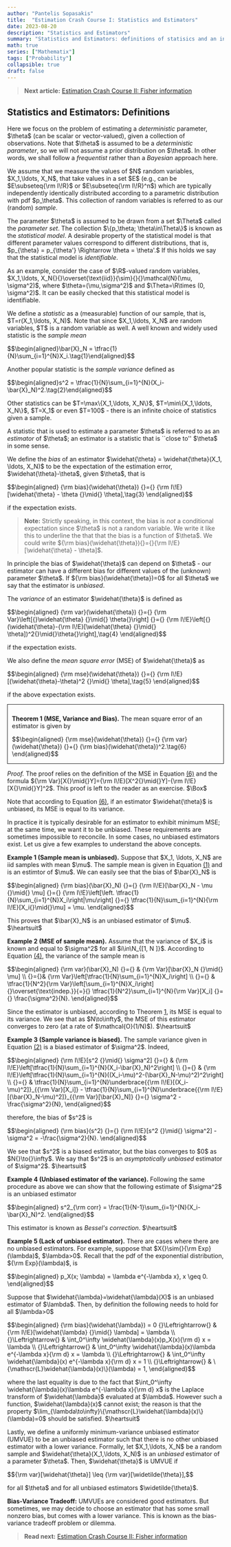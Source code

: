 ```yaml
---
author: "Pantelis Sopasakis"
title:  "Estimation Crash Course I: Statistics and Estimators"
date: 2023-08-20
description: "Statistics and Estimators"
summary: "Statistics and Estimators: definitions of statisics and an introduction to the concepts of bias and variance of an estimator; several examples."
math: true
series: ["Mathematix"]
tags: ["Probability"]
collapsible: true
draft: false
---
```


> <p><b>Next article:</b> <a href="../estimation-cc-2">Estimation Crash Course II: Fisher information</a></p>

## Statistics and Estimators: Definitions

<p>Here we focus on the problem of estimating a <em>deterministic</em> parameter, $\theta$ (can be scalar or vector-valued), given a collection of observations. Note that $\theta$ is assumed to be a <em>deterministic parameter</em>, so we will not assume a prior distribution on $\theta$. In other words, we shall follow a <em>frequentist</em> rather than a <em>Bayesian</em> approach here.</p>

<p>We assume that we measure the values of $N$ random variables, $X_1,\ldots, X_N$, that take values in a set $E$ (e.g., can be $E\subseteq{\rm I\!R}$ or $E\subseteq{\rm I\!R}^n$) which are typically independently identically distributed according to a parametric distribution with pdf $p_\theta$. This collection of random variables is referred to as our (random) <em>sample</em>.</p>

<p>The parameter $\theta$ is assumed to be drawn from a set $\Theta$ called the <em>parameter set</em>. The collection $\{p_\theta; \theta\in\Theta\}$ is known as the <em>statistical model</em>. A desirable property of the statistical model is that different parameter values correspond to different distributions, that is, $p_{\theta} = p_{\theta'} \Rightarrow \theta = \theta'.$
If this holds we say that the statistical model is <em>identifiable</em>.</p>

<p>As an example, consider the case of $\R$-valued random variables, $X_1,\ldots, X_N{}{}\overset{\text{iid}}{\sim}{}{}\mathcal{N}(\mu, \sigma^2)$, where $\theta=(\mu,\sigma^2)$ and $\Theta=\R\times (0, \sigma^2)$. It can be easily checked that this statistical model is identifiable.</p>

<p>We define a <em>statistic</em> as a (measurable) function of our sample, that is, $T=r(X_1,\ldots, X_N)$. Note that since $X_1,\ldots, X_N$ are random variables, $T$ is a random variable as well. A well known and widely used statistic is the <em>sample mean</em></p>

<p>$$\begin{aligned}\bar{X}_N = \tfrac{1}{N}\sum_{i=1}^{N}X_i.\tag{1}\end{aligned}$$</p>

<p>Another popular statistic is the <em>sample variance</em> defined as</p>
<p id="eq:2">$$\begin{aligned}s^2 = \tfrac{1}{N}\sum_{i=1}^{N}(X_i-\bar{X}_N)^2.\tag{2}\end{aligned}$$</p>

<p>Other statistics can be $T=\max\{X_1,\ldots, X_N\}$, $T=\min\{X_1,\ldots, X_N\}$, $T=X_1$ or even $T=100$ - there is an infinite choice of statistics given a sample.</p>

<p>A statistic that is used to estimate a parameter $\theta$ is referred to as an <em>estimator</em> of $\theta$; an estimator is a statistic that is ``close to'' $\theta$ in some sense.</p>

<p>We define the <em>bias</em> of an estimator $\widehat{\theta} = \widehat{\theta}(X_1, \ldots, X_N)$ to be the expectation of the estimation error, $\widehat{\theta}-\theta$, given $\theta$, that is</p>
<p>$$\begin{aligned}
  {\rm bias}(\widehat{\theta})
  {}={}
  {\rm I\!E}[\widehat{\theta} - \theta {}\mid{} \theta],\tag{3}
\end{aligned}$$</p>
<p>if the expectation exists.</p>

> <p><b>Note:</b> Strictly speaking, in this context, the bias is <em>not</em> a conditional expectation since $\theta$ is not a random variable. We write it like this to underline the that that the bias is a function of $\theta$. We could write ${\rm bias}(\widehat{\theta}){}={}{\rm I\!E}[\widehat{\theta} - \theta]$.</p>

<p>In principle the bias of $\widehat{\theta}$ can depend on $\theta$ - our estimator can have a different bias for different values of the (unknown) parameter $\theta$. If ${\rm bias}(\widehat{\theta})=0$ for all $\theta$ we say that the estimator is <em>unbiased</em>.</p>

<p>The <em>variance</em> of an estimator $\widehat{\theta}$ is defined as</p>
<p id="eq:4">$$\begin{aligned}
  {\rm var}(\widehat{\theta})
  {}={}
  {\rm Var}\left[{}\widehat{\theta} {}\mid{} \theta{}\right]
  {}={}
  {\rm I\!E}\left[{}(\widehat{\theta}-{\rm I\!E}[\widehat{\theta} {}\mid{} \theta])^2{}\mid{}\theta{}\right],\tag{4}
\end{aligned}$$</p>
<p>if the expectation exists.</p>
<p>We also define the <em>mean square error</em> (MSE) of $\widehat{\theta}$ as</p>
<p>$$\begin{aligned}
  {\rm mse}(\widehat{\theta})
  {}={}
  {\rm I\!E}[(\widehat{\theta}-\theta)^2 {}\mid{} \theta],\tag{5}
\end{aligned}$$</p>
<p>if the above expectation exists.</p>


<div style="border-style:solid;border-width:1.5px;padding: 10px 15px 0px 10px; margin-bottom: 10px" id="thm:mse_var_bias">
<p><strong>Theorem 1 (MSE, Variance and Bias).</strong> The mean square error of an estimator is given by</p>
    <p id="eq:6">$$\begin{aligned}
      {\rm mse}(\widehat{\theta})
      {}={}
      {\rm var}(\widehat{\theta})
      {}+{}
      {\rm bias}(\widehat{\theta})^2.\tag{6}
    \end{aligned}$$</p>
</div>  

<p><em>Proof.</em> The proof relies on the definition of the MSE in Equation <a href="#eq:6">(6)</a> and the formula ${\rm Var}[X{}\mid{}Y]={\rm I\!E}[X^2{}\mid{}Y]-{\rm I\!E}[X{}\mid{}Y]^2$. This proof is left to the reader as an exercise. $\Box$</p>


<p>Note that according to Equation <a href="#eq:6">(6)</a>, if an estimator $\widehat{\theta}$ is unbiased, its MSE is equal to its variance.</p>

<p>In practice it is typically desirable for an estimator to exhibit minimum MSE; at the same time, we want it to be unbiased. These requirements are sometimes impossible to reconcile. In some cases, no unbiased estimators exist. Let us give a few examples to understand the above concepts.</p>

<p id="x:sample-mean-unbiased"><b>Example 1 (Sample mean is unbiased).</b> Suppose that $X_1, \ldots, X_N$ are iid samples with mean $\mu$. The sample mean is given in Equation <a href="#eq:1">(1)</a> and is an estimtor of $\mu$. We can easily see that the bias of $\bar{X}_N$ is</p>
<p>$$\begin{aligned}
  {\rm bias}(\bar{X}_N)
  {}={}
  {\rm I\!E}[\bar{X}_N - \mu {}\mid{} \mu]
  {}={}
  {\rm I\!E}\left[\left.
    \tfrac{1}{N}\sum_{i=1}^{N}X_i\right|\mu\right]
  {}={}
  \tfrac{1}{N}\sum_{i=1}^{N}{\rm I\!E}[X_i{}\mid{}\mu] = \mu.
\end{aligned}$$</p>
<p>This proves that $\bar{X}_N$ is an unbiased estimator of $\mu$. $\heartsuit$</p>

<p id="x:mse-sample-mean"><b>Example 2 (MSE of sample mean).</b> Assume that the variance of $X_i$ is known and equal to $\sigma^2$ for all $i\in\N_{[1, N ]}$. According to Equation <a href="#eq:4">(4)</a>, the variance of the sample mean is<p>
<p>$$\begin{aligned}
  {\rm var}(\bar{X}_N)
  {}={} &
  {\rm Var}[\bar{X}_N {}\mid{} \mu]
  \\
  {}={}&
  {\rm Var}\left[\tfrac{1}{N}\sum_{i=1}^{N}X_i\right]
  \\
  {}={} &
  \tfrac{1}{N^2}{\rm Var}\left[\sum_{i=1}^{N}X_i\right]
  {}\overset{\text{indep.}}{=}{}
  \tfrac{1}{N^2}\sum_{i=1}^{N}{\rm Var}[X_i]
  {}={}
  \frac{\sigma^2}{N}.
\end{aligned}$$</p>
<p>Since the estimator is unbiased, according to Theorem <a href="#thm:mse_var_bias">1</a>, its MSE is equal to its variance. We see that as $N\to\infty$, the MSE of this estimator converges to zero (at a rate of $\mathcal{O}(1/N)$). $\heartsuit$</p>

<p><b>Example 3 (Sample variance is biased).</b> The sample variance given in Equation <a href="#eq:2">(2)</a> is a biased estimator of $\sigma^2$. Indeed,</p>
<p>$$\begin{aligned}
  {\rm I\!E}[s^2 {}\mid{} \sigma^2]
  {}={} &
  {\rm I\!E}\left[\tfrac{1}{N}\sum_{i=1}^{N}(X_i-\bar{X}_N)^2\right]
  \\
  {}={} &
  {\rm I\!E}\left[\tfrac{1}{N}\sum_{i=1}^{N}((X_i-\mu)^2-(\bar{X}_N-\mu)^2)^2\right]
  \\
  {}={} &
  \tfrac{1}{N}\sum_{i=1}^{N}\underbrace{{\rm I\!E}[(X_i-\mu)^2]}_{{\rm Var}[X_i]} - \tfrac{1}{N}\sum_{i=1}^{N}\underbrace{{\rm I\!E}[(\bar{X}_N-\mu)^2]}_{{\rm Var}[\bar{X}_N]}
  {}={} \sigma^2 - \frac{\sigma^2}{N},
\end{aligned}$$</p>
<p>therefore, the bias of $s^2$ is</p>
<p>$$\begin{aligned}
  {\rm bias}(s^2)
  {}={}
  {\rm I\!E}[s^2 {}\mid{} \sigma^2] - \sigma^2 = -\frac{\sigma^2}{N}.
\end{aligned}$$</p>
<p>We see that $s^2$ is a biased estimator, but the bias converges to $0$ as $N{}\to{}\infty$. We say that $s^2$ is an <em>asymptotically unbiased</em> estimator of $\sigma^2$.  $\heartsuit$</p>


<p id="x:bessel-correction"><b>Example 4 (Unbiased estimator of the variance).</b> Following the same procedure as above we can show that the following estimate of $\sigma^2$ is an unbiased estimator</p>
<p>$$\begin{aligned}
  s^2_{\rm corr} = \frac{1}{N-1}\sum_{i=1}^{N}(X_i-\bar{X}_N)^2.
\end{aligned}$$</p>
<p>This estimator is known as <em>Bessel's correction</em>. $\heartsuit$</p>

<p><b>Example 5 (Lack of unbiased estimator).</b> There are cases where there are no unbiased estimators. For example, suppose that $X{}\sim{}{\rm Exp}(\lambda)$, $\lambda>0$. Recall that the pdf of the exponential distribution, ${\rm Exp}(\lambda)$, is</p>
<p>$$\begin{aligned}
  p_X(x; \lambda) = \lambda e^{-\lambda x}, x \geq 0.
\end{aligned}$$</p>
<p>Suppose that $\widehat{\lambda}=\widehat{\lambda}(X)$ is an unbiased estimator of $\lambda$. Then, by definition the following needs to hold for all $\lambda>0$</p>
<p>$$\begin{aligned}
  {\rm bias}(\widehat{\lambda}) = 0
  {}\Leftrightarrow{} &
  {\rm I\!E}[\widehat{\lambda} {}\mid{} \lambda] = \lambda
  \\
  {}\Leftrightarrow{} &
  \int_0^\infty \widehat{\lambda}(x)p_X(x){\rm d} x = \lambda
  \\
  {}\Leftrightarrow{} &
  \int_0^\infty \widehat{\lambda}(x)\lambda e^{-\lambda x}{\rm d} x = \lambda
  \\
  {}\Leftrightarrow{} &
  \int_0^\infty \widehat{\lambda}(x) e^{-\lambda x}{\rm d} x = 1
  \\
  {}\Leftrightarrow{} &
  \{\mathscr{L}\widehat{\lambda}(x)\}(\lambda) = 1,
\end{aligned}$$</p>
<p>where the last equality is due to the fact that $\int_0^\infty \widehat{\lambda}(x)\lambda e^{-\lambda x}{\rm d} x$ is the Laplace transform of $\widehat{\lambda}$ evaluated at $\lambda$.
However such a function, $\widehat{\lambda}(x)$ cannot exist; the reason is that the property $\lim_{\lambda\to\infty}\{\mathscr{L}\widehat{\lambda}(x)\}(\lambda)=0$ should be satisfied. $\heartsuit$</p>

<p>Lastly, we define a uniformly minimum-variance unbiased estimator (UMVUE) to be an unbiased estimator such that there is no other unbiased estimator with a lower variance. Formally, let $X_1,\ldots, X_N$ be a random sample and $\widehat{\theta}(X_1,\ldots, X_N)$ is an <em>unbiased</em> estimator of a parameter $\theta$. Then, $\widehat{\theta}$ is UMVUE if</p>
<p>$${\rm var}[\widehat{\theta}] \leq {\rm var}[\widetilde{\theta}],$$</p>
<p>for all $\theta$ and for all unbiased estimators $\widetilde{\theta}$.</p>

<p><b>Bias-Variance Tradeoff:</b> UMVUEs are considered good estimators. But sometimes, we may decide to choose an estimator that has some small nonzero bias, but comes with a lower variance. This is known as the bias-variance tradeoff problem or dilemma.</p>

> <p><b>Read next:</b> <a href="../estimation-cc-2">Estimation Crash Course II: Fisher information</a></p>